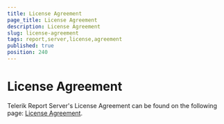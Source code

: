 ```yaml
---
title: License Agreement
page_title: License Agreement
description: License Agreement
slug: license-agreement
tags: report,server,license,agreement
published: true
position: 240
---
```


# License Agreement

Telerik Report Server's License Agreement can be found on the following page: [License Agreement](http://www.telerik.com/purchase/license-agreement/report-server "Telerik Report Server's License Agreement"). 
